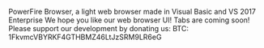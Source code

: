PowerFire Browser, a light web browser made in Visual Basic and VS 2017 Enterprise
We hope you like our web browser UI! Tabs are coming soon!
Please support our development by donating us:
BTC: 1FkvmcVBYRKF4GTHBMZ46LtJzSRM9LR6eG
